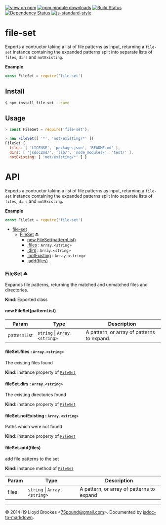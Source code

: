 [![view on npm](http://img.shields.io/npm/v/file-set.svg)](https://www.npmjs.org/package/file-set)
[![npm module downloads](http://img.shields.io/npm/dt/file-set.svg)](https://www.npmjs.org/package/file-set)
[![Build Status](https://travis-ci.org/75lb/file-set.svg?branch=master)](https://travis-ci.org/75lb/file-set)
[![Dependency Status](https://david-dm.org/75lb/file-set.svg)](https://david-dm.org/75lb/file-set)
[![js-standard-style](https://img.shields.io/badge/code%20style-standard-brightgreen.svg)](https://github.com/feross/standard)

# file-set
Exports a contructor taking a list of file patterns as input, returning a `file-set` instance containing the expanded patterns split into separate lists of `files`, `dirs` and `notExisting`.

**Example**  
```js
const FileSet = require('file-set')
```


## Install
```sh
$ npm install file-set --save
```

## Usage
```js
> const FileSet = require('file-set');

> new FileSet([ '*', 'not/existing/*' ])
FileSet {
  files: [ 'LICENSE', 'package.json', 'README.md' ],
  dirs: [ 'jsdoc2md/', 'lib/', 'node_modules/', 'test/' ],
  notExisting: [ 'not/existing/*' ] }
```

# API
Exports a contructor taking a list of file patterns as input, returning a `file-set` instance containing the expanded patterns split into separate lists of `files`, `dirs` and `notExisting`.

**Example**  
```js
const FileSet = require('file-set')
```

* [file-set](#module_file-set)
    * [FileSet](#exp_module_file-set--FileSet) ⏏
        * [new FileSet(patternList)](#new_module_file-set--FileSet_new)
        * [.files](#module_file-set--FileSet+files) : <code>Array.&lt;string&gt;</code>
        * [.dirs](#module_file-set--FileSet+dirs) : <code>Array.&lt;string&gt;</code>
        * [.notExisting](#module_file-set--FileSet+notExisting) : <code>Array.&lt;string&gt;</code>
        * [.add(files)](#module_file-set--FileSet+add)

<a name="exp_module_file-set--FileSet"></a>

### FileSet ⏏
Expands file patterns, returning the matched and unmatched files and directories.

**Kind**: Exported class  
<a name="new_module_file-set--FileSet_new"></a>

#### new FileSet(patternList)

| Param | Type | Description |
| --- | --- | --- |
| patternList | <code>string</code> \| <code>Array.&lt;string&gt;</code> | A pattern, or array of patterns to expand. |

<a name="module_file-set--FileSet+files"></a>

#### fileSet.files : <code>Array.&lt;string&gt;</code>
The existing files found

**Kind**: instance property of [<code>FileSet</code>](#exp_module_file-set--FileSet)  
<a name="module_file-set--FileSet+dirs"></a>

#### fileSet.dirs : <code>Array.&lt;string&gt;</code>
The existing directories found

**Kind**: instance property of [<code>FileSet</code>](#exp_module_file-set--FileSet)  
<a name="module_file-set--FileSet+notExisting"></a>

#### fileSet.notExisting : <code>Array.&lt;string&gt;</code>
Paths which were not found

**Kind**: instance property of [<code>FileSet</code>](#exp_module_file-set--FileSet)  
<a name="module_file-set--FileSet+add"></a>

#### fileSet.add(files)
add file patterns to the set

**Kind**: instance method of [<code>FileSet</code>](#exp_module_file-set--FileSet)  

| Param | Type | Description |
| --- | --- | --- |
| files | <code>string</code> \| <code>Array.&lt;string&gt;</code> | A pattern, or array of patterns to expand |


* * *

&copy; 2014-19 Lloyd Brookes \<75pound@gmail.com\>. Documented by [jsdoc-to-markdown](https://github.com/jsdoc2md/jsdoc-to-markdown).
